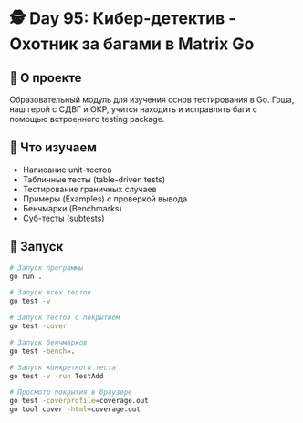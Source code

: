 # 🕵️ Day 95: Кибер-детектив - Охотник за багами в Matrix Go

## 🎯 О проекте

Образовательный модуль для изучения основ тестирования в Go. Гоша, наш герой с СДВГ и ОКР, учится находить и исправлять баги с помощью встроенного testing package.

## 🧪 Что изучаем

- Написание unit-тестов
- Табличные тесты (table-driven tests)
- Тестирование граничных случаев
- Примеры (Examples) с проверкой вывода
- Бенчмарки (Benchmarks)
- Суб-тесты (subtests)

## 🚀 Запуск

```bash
# Запуск программы
go run .

# Запуск всех тестов
go test -v

# Запуск тестов с покрытием
go test -cover

# Запуск бенчмарков
go test -bench=.

# Запуск конкретного теста
go test -v -run TestAdd

# Просмотр покрытия в браузере
go test -coverprofile=coverage.out
go tool cover -html=coverage.out
